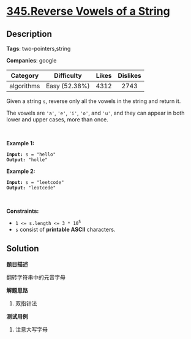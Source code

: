 # [345.Reverse Vowels of a String](https://leetcode.com/problems/reverse-vowels-of-a-string/description/)

## Description

**Tags**: two-pointers,string

**Companies**: google

|  Category  |  Difficulty   | Likes | Dislikes |
| :--------: | :-----------: | :---: | :------: |
| algorithms | Easy (52.38%) | 4312  |   2743   |

<p>Given a string <code>s</code>, reverse only all the vowels in the string and return it.</p>
<p>The vowels are <code>&#39;a&#39;</code>, <code>&#39;e&#39;</code>, <code>&#39;i&#39;</code>, <code>&#39;o&#39;</code>, and <code>&#39;u&#39;</code>, and they can appear in both lower and upper cases, more than once.</p>
<p>&nbsp;</p>
<p><strong class="example">Example 1:</strong></p>
<pre><code><strong>Input:</strong> s = "hello"
<strong>Output:</strong> "holle"</code></pre><p><strong class="example">Example 2:</strong></p>
<pre><code><strong>Input:</strong> s = "leetcode"
<strong>Output:</strong> "leotcede"</code></pre>
<p>&nbsp;</p>
<p><strong>Constraints:</strong></p>
<ul>
  <li><code>1 &lt;= s.length &lt;= 3 * 10<sup>5</sup></code></li>
  <li><code>s</code> consist of <strong>printable ASCII</strong> characters.</li>
</ul>

## Solution

**题目描述**

翻转字符串中的元音字母

**解题思路**

1. 双指针法

**测试用例**

1. 注意大写字母

